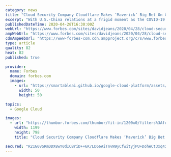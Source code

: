```yaml
---
category: news
title: "Cloud Security Company Cloudflare Makes ‘Maverick’ Big Bet On China"
excerpt: "With U.S.-China relations at a frigid moment as the COVID-19 pandemic grinds world trade to a trickle, it might seem an unlikely moment for a Silicon Valley tech company to make a big China push. But to hear Cloudflare CEO Matthew Prince tell it,"
publishedDateTime: 2020-04-28T16:30:00Z
webUrl: "https://www.forbes.com/sites/davidjeans/2020/04/28/cloud-security-company-cloudflare-makes-maverick-big-bet-on-china/"
ampWebUrl: "https://www.forbes.com/sites/davidjeans/2020/04/28/cloud-security-company-cloudflare-makes-maverick-big-bet-on-china/amp/"
cdnAmpWebUrl: "https://www-forbes-com.cdn.ampproject.org/c/s/www.forbes.com/sites/davidjeans/2020/04/28/cloud-security-company-cloudflare-makes-maverick-big-bet-on-china/amp/"
type: article
quality: 82
heat: 82
published: true

provider:
  name: Forbes
  domain: forbes.com
  images:
    - url: "https://smartableai.github.io/google-cloud-platform/assets/images/organizations/forbes.com-50x50.jpg"
      width: 50
      height: 50

topics:
  - Google Cloud

images:
  - url: "https://thumbor.forbes.com/thumbor/fit-in/1200x0/filters%3Aformat%28jpg%29/https%3A%2F%2Fspecials-images.forbesimg.com%2Fimageserve%2F5ea856ec165a170006a5e90e%2F0x0.jpg"
    width: 1199
    height: 798
    title: "Cloud Security Company Cloudflare Makes ‘Maverick’ Big Bet On China"

secured: "R21G0vSRmDDX8wY0dICBriD++6K/LD66AiTnvW9yCfwityjPU+DoheCt3xq4zaHct60RSNW45gV8tXHU+ttEFKVFgAq9SSh9Br5H94M12VQccoW5apbw+BBZi2uNHiBdt8DvtGXTbtP7R1h/qbEHOSb5MbI/FkA8ZjfhEhSt88XM9rjDOT2/f792rhF6/umhCHQLk1smDSzQCufLbxvrwVki1uLLkMLaTZ1r5dYL+1cCVl+fHqPt7A0TJXTzfU0PkN0CqwxsA3rqtqmeSDeSGw5ZFNRjKDyTN7/L9qF1pcMFGvHQ2paotnMfKja3fKysvH4YEHqe3sWDpAOd97IF+TeKFur6wFLMT0Ci8iGLUZ1X6OAGUGq69esk0m4Oiq11i5bP1NQhaX8EUXUhCUJ7jBaAbcfb94CByvW09RBdtW48jab8rft/33hiLZKY41bv/NL6+4INj744qWSJGaELv0pOoWh88d+zSaFC74TpD18=;3Py2cyr7Qqpw0uXYi3or0A=="
---
```


